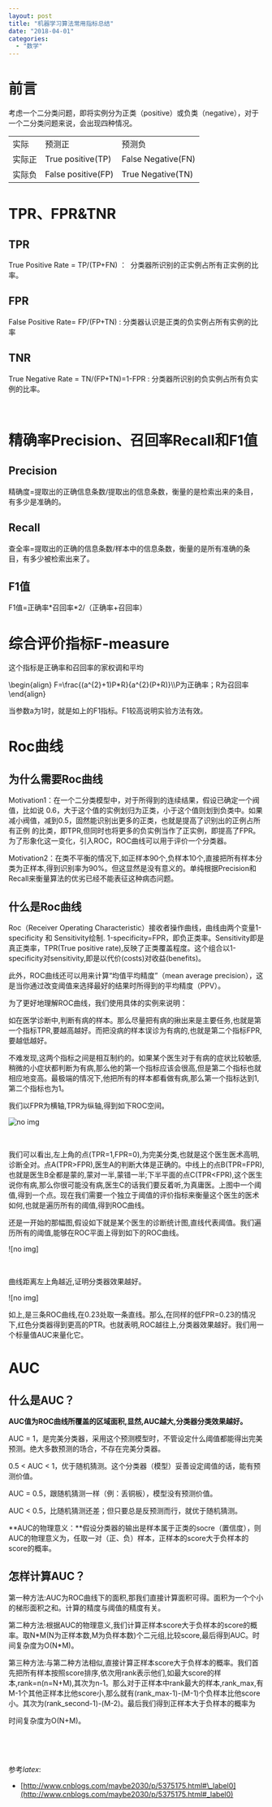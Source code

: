 ```yaml
---
layout: post
title: "机器学习算法常用指标总结"
date: "2018-04-01"
categories: 
  - "数学"
---
```


# 前言

考虑一个二分类问题，即将实例分为正类（positive）或负类（negative），对于一个二分类问题来说，会出现四种情况。

<table><tbody><tr><td>实际</td><td>预测正</td><td>预测负</td></tr><tr><td>实际正</td><td>True positive(TP)</td><td>False Negative(FN)</td></tr><tr><td>实际负</td><td>False positive(FP)</td><td>True Negative(TN)</td></tr></tbody></table>

# TPR、FPR&TNR

## TPR

True Positive Rate = TP/(TP+FN) ：  分类器所识别的正实例占所有正实例的比率。

## FPR

False Positive Rate= FP/(FP+TN) : 分类器认识是正类的负实例占所有实例的比率

## TNR

True Negative Rate = TN/(FP+TN)=1-FPR : 分类器所识别的负实例占所有负实例的比率。

 

# 精确率Precision、召回率Recall和F1值

## Precision

精确度=提取出的正确信息条数/提取出的信息条数，衡量的是检索出来的条目，有多少是准确的。

## Recall

查全率=提取出的正确的信息条数/样本中的信息条数，衡量的是所有准确的条目，有多少被检索出来了。

## F1值

F1值=正确率\*召回率\*2/（正确率+召回率）

# 综合评价指标F-measure

这个指标是正确率和召回率的家权调和平均

\\begin{align} F=\\frac{(a^{2}+1)P\*R}{a^{2}(P+R)}\\\\P为正确率；R为召回率\\end{align}

当参数a为1时，就是如上的F1指标。F1较高说明实验方法有效。

# Roc曲线

## 为什么需要Roc曲线

Motivation1：在一个二分类模型中，对于所得到的连续结果，假设已确定一个阀值，比如说 0.6，大于这个值的实例划归为正类，小于这个值则划到负类中。如果减小阀值，减到0.5，固然能识别出更多的正类，也就是提高了识别出的正例占所有正例 的比类，即TPR,但同时也将更多的负实例当作了正实例，即提高了FPR。为了形象化这一变化，引入ROC，ROC曲线可以用于评价一个分类器。

Motivation2：在类不平衡的情况下,如正样本90个,负样本10个,直接把所有样本分类为正样本,得到识别率为90%。但这显然是没有意义的。单纯根据Precision和Recall来衡量算法的优劣已经不能表征这种病态问题。

## 什么是Roc曲线

Roc（Receiver Operating Characteristic）接收者操作曲线，曲线由两个变量1-specificity 和 Sensitivity绘制. 1-specificity=FPR，即负正类率。Sensitivity即是真正类率，TPR(True positive rate),反映了正类覆盖程度。这个组合以1-specificity对sensitivity,即是以代价(costs)对收益(benefits)。

此外，ROC曲线还可以用来计算“均值平均精度”（mean average precision），这是当你通过改变阈值来选择最好的结果时所得到的平均精度（PPV）。

为了更好地理解ROC曲线，我们使用具体的实例来说明：

如在医学诊断中,判断有病的样本。那么尽量把有病的揪出来是主要任务,也就是第一个指标TPR,要越高越好。而把没病的样本误诊为有病的,也就是第二个指标FPR,要越低越好。

不难发现,这两个指标之间是相互制约的。如果某个医生对于有病的症状比较敏感,稍微的小症状都判断为有病,那么他的第一个指标应该会很高,但是第二个指标也就相应地变高。最极端的情况下,他把所有的样本都看做有病,那么第一个指标达到1,第二个指标也为1。

我们以FPR为横轴,TPR为纵轴,得到如下ROC空间。

![no img](http://img1.tuicool.com/Y7beQz.png!web)

 

我们可以看出,左上角的点(TPR=1,FPR=0),为完美分类,也就是这个医生医术高明,诊断全对。点A(TPR>FPR),医生A的判断大体是正确的。中线上的点B(TPR=FPR),也就是医生B全都是蒙的,蒙对一半,蒙错一半;下半平面的点C(TPR<FPR),这个医生说你有病,那么你很可能没有病,医生C的话我们要反着听,为真庸医。上图中一个阈值,得到一个点。现在我们需要一个独立于阈值的评价指标来衡量这个医生的医术如何,也就是遍历所有的阈值,得到ROC曲线。

还是一开始的那幅图,假设如下就是某个医生的诊断统计图,直线代表阈值。我们遍历所有的阈值,能够在ROC平面上得到如下的ROC曲线。

![no img]

 

曲线距离左上角越近,证明分类器效果越好。

![no img]

如上,是三条ROC曲线,在0.23处取一条直线。那么,在同样的低FPR=0.23的情况下,红色分类器得到更高的PTR。也就表明,ROC越往上,分类器效果越好。我们用一个标量值AUC来量化它。

# AUC

## 什么是AUC？

**AUC值为ROC曲线所覆盖的区域面积,显然,AUC越大,分类器分类效果越好。**

AUC = 1，是完美分类器，采用这个预测模型时，不管设定什么阈值都能得出完美预测。绝大多数预测的场合，不存在完美分类器。

0.5 < AUC < 1，优于随机猜测。这个分类器（模型）妥善设定阈值的话，能有预测价值。

AUC = 0.5，跟随机猜测一样（例：丢铜板），模型没有预测价值。

AUC < 0.5，比随机猜测还差；但只要总是反预测而行，就优于随机猜测。

**AUC的物理意义：**假设分类器的输出是样本属于正类的socre（置信度），则AUC的物理意义为，任取一对（正、负）样本，正样本的score大于负样本的score的概率。

## 怎样计算AUC？

第一种方法:AUC为ROC曲线下的面积,那我们直接计算面积可得。面积为一个个小的梯形面积之和。计算的精度与阈值的精度有关。

第二种方法:根据AUC的物理意义,我们计算正样本score大于负样本的score的概率。取N\*M(N为正样本数,M为负样本数)个二元组,比较score,最后得到AUC。时间复杂度为O(N\*M)。

第三种方法:与第二种方法相似,直接计算正样本score大于负样本的概率。我们首先把所有样本按照score排序,依次用rank表示他们,如最大score的样本,rank=n(n=N+M),其次为n-1。那么对于正样本中rank最大的样本,rank\_max,有M-1个其他正样本比他score小,那么就有(rank\_max-1)-(M-1)个负样本比他score小。其次为(rank\_second-1)-(M-2)。最后我们得到正样本大于负样本的概率为

时间复杂度为O(N+M)。

 

 

参考$latex :$

- [http://www.cnblogs.com/maybe2030/p/5375175.html#\_label0](http://www.cnblogs.com/maybe2030/p/5375175.html#_label0)
